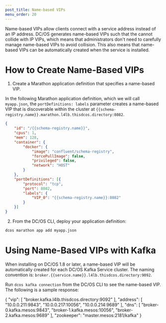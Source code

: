 ```yaml
---
post_title: Name-based VIPs
menu_order: 20
---
```


Name-based VIPs allow clients connect with a service address instead of an IP address. DC/OS generates name-based VIPs such that the cannot collide with IP VIPs, which means that administrators don't need to carefully manage name-based VIPs to avoid collision. This also means that name-based VIPs can be automatically created when the service is installed.

# How to Create Name-Based VIPs

1. Create a Marathon application definition that specifies a name-based VIP.

In the following Marathon application definition, which we will call `myapp.json`, the `portDefinitions: labels` parameter creates a name-based VIP that is discoverable within the cluster at `{{schema-registry.name}}.marathon.l4lb.thisdcos.directory:8082`. 

```json
{
	"id": "/{{schema-registry.name}}",
	"cpus": 1,
	"mem": 128,
	"container": {
		"docker": {
			"image": "confluent/schema-registry",
			"forcePullImage": false,
			"privileged": false,
			"network": "HOST"
		}
	},
	"portDefinitions": [{
		"protocol": "tcp",
		"port": 8082,
		"labels": {
			"VIP_0": "{{schema-registry.name}}:8082"
		}
	}]
}
```

2. From the DC/OS CLI, deploy your application definition:

```bash
dcos marathon app add myapp.json
```

# Using Name-Based VIPs with Kafka

When installing on DC/OS 1.8 or later, a name-based VIP will be automatically created for each DC/OS Kafka Service cluster. The naming convention is: `broker.{{service.name}}.l4lb.thisdcos.directory:9092`.

Run `dcos kafka connection` from the DC/OS CLI to see the name-based VIP. The following is a sample response:

{
	"vip": [
		"broker.kafka.l4lb.thisdcos.directory:9092"
	],
	"address": [
		"10.0.0.211:9843",
		"10.0.0.217:10056",
		"10.0.0.214:9689"
	],
	"dns": [
		"broker-0.kafka.mesos:9843",
		"broker-1.kafka.mesos:10056",
		"broker-2.kafka.mesos:9689"
	],
	"zookeeper": "master.mesos:2181/kafka"
}

